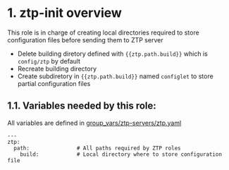 # 1. ztp-init overview

This role is in charge of creating local directories required to store configuration files before sending them to ZTP server

- Delete building diretory defined with `{{ztp.path.build}}` which is `config/ztp` by default
- Recreate building directory
- Create subdiretory in `{{ztp.path.build}}` named `configlet` to store partial configuration files

## 1.1. Variables needed by this role:
All variables are defined in [group_vars/ztp-servers/ztp.yaml](../../group_vars/ztp-servers)
```
---
ztp:
  path:               # All paths required by ZTP roles
    build:            # Local directory where to store configuration file
```
